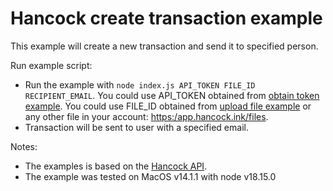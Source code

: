 # Hancock create transaction example

This example will create a new transaction and send it to specified person.

Run example script:
- Run the example with `node index.js API_TOKEN FILE_ID RECIPIENT_EMAIL`.
  You could use API_TOKEN obtained from [obtain token example](../obtain_api_token).
  You could use FILE_ID obtained from [upload file example](../upload_file) or any other file in your account: [https:/app.hancock.ink/files](https:/app.hancock.ink/files).
- Transaction will be sent to user with a specified email.

Notes:
- The examples is based on the [Hancock API](https://docs.hancock.ink).
- The example was tested on MacOS v14.1.1 with node v18.15.0
